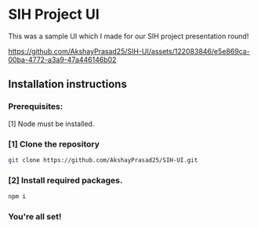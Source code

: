 # SIH Project UI
This was a sample UI which I made for our SIH project presentation round!



https://github.com/AkshayPrasad25/SIH-UI/assets/122083846/e5e869ca-00ba-4772-a3a9-47a446146b02



## Installation instructions

### Prerequisites:
[1] Node must be installed.</br>

### [1] Clone the repository
``` bash
git clone https://github.com/AkshayPrasad25/SIH-UI.git
```

### [2] Install required packages.
``` bash
npm i
```
### You're all set!
